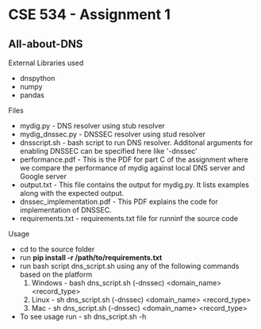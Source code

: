 # CSE 534 - Assignment 1
## All-about-DNS

External Libraries used 

* dnspython 
* numpy
* pandas

Files
* mydig.py - DNS resolver using stub resolver
* mydig_dnssec.py - DNSSEC resolver using stud resolver
* dnsscript.sh - bash script to run DNS resolver. Additonal arguments for enabling DNSSEC can be specified here like '-dnssec'
* performance.pdf - This is the PDF for part C of the assignment where we compare the performance of mydig against local DNS server and Google server
* output.txt - This file contains the output for mydig.py. It lists examples along with the expected output.
* dnssec_implementation.pdf - This PDF explains the code for implementation of DNSSEC.
* requirements.txt - requirements.txt file for runninf the source code

Usage
* cd to the source folder
* run **pip install -r /path/to/requirements.txt**
* run bash script dns_script.sh using any of the following commands based on the platform
  1. Windows - bash dns_script.sh (-dnssec) <domain_name> <record_type>
  2. Linux - sh dns_script.sh (-dnssec) <domain_name> <record_type>
  3. Mac - sh dns_script.sh (-dnssec) <domain_name> <record_type>
* To see usage run - sh dns_script.sh -h 

